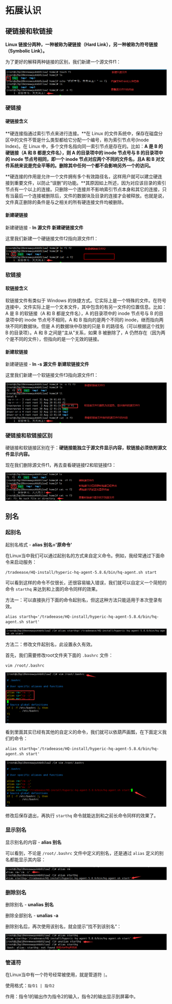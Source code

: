 # 拓展认识

## 硬链接和软链接

**Linux 链接分两种，一种被称为硬链接（Hard Link），另一种被称为符号链接（Symbolic Link）。**

为了更好的解释两种链接的区别，我们新建一个源文件f1：

![QQ截图20210820010608](Image/QQ截图20210820010608.png)

### 硬链接

#### 硬链接含义

**硬连接指通过索引节点来进行连接。**在 Linux 的文件系统中，保存在磁盘分区中的文件不管是什么类型都给它分配一个编号，称为索引节点号(Inode Index)。在 Linux 中，多个文件名指向同一索引节点是存在的。比如：**A 是 B 的硬链接（A 和 B 都是文件名），则 A 的目录项中的 inode 节点号与 B 的目录项中的 inode 节点号相同，即一个 inode 节点对应两个不同的文件名，且A 和 B 对文件系统来说是完全平等的。删除其中任何一个都不会影响另外一个的访问。**

**硬连接的作用是允许一个文件拥有多个有效路径名，这样用户就可以建立硬连接到重要文件，以防止“误删”的功能。**其原因如上所述，因为对应该目录的索引节点有一个以上的连接。只删除一个连接并不影响索引节点本身和其它的连接，只有当最后一个连接被删除后，文件的数据块及目录的连接才会被释放。也就是说，文件真正删除的条件是与之相关的所有硬连接文件均被删除。

#### 新建硬链接

新建硬链接 - **ln 源文件 新建硬链接文件**

这里我们新建一个硬链接文件f2指向源文件f1：

![QQ截图20210820011217](Image/QQ截图20210820011217.png)

### 软链接

#### 软链接含义

软链接文件有类似于 Windows 的快捷方式。它实际上是一个特殊的文件。在符号连接中，文件实际上是一个文本文件，其中包含的有另一文件的位置信息。比如：A 是 B 的软链接（A 和 B 都是文件名），A 的目录项中的 inode 节点号与 B 的目录项中的 inode 节点号不相同，A 和 B 指向的是两个不同的 inode，继而指向两块不同的数据块。但是 A 的数据块中存放的只是 B 的路径名（可以根据这个找到 B 的目录项）。A 和 B 之间是“主从”关系，如果 B 被删除了，A 仍然存在（因为两个是不同的文件），但指向的是一个无效的链接。

#### 新建软链接

新建硬链接 - **ln -s 源文件 新建软链接文件**

这里我们新建一个软链接文件f3指向源文件f1：

![QQ截图20210820011912](Image/QQ截图20210820011912.png)

### 硬链接和软链接区别

硬链接和软链接区别在于：**硬链接能独立于源文件显示内容，软链接必须依附源文件显示内容。**

现在我们删除源文件f1，再去查看硬链接f2和软链接f3：

![QQ截图20210820012514](Image/QQ截图20210820012514.png)

## 别名

### 起别名

起别名格式 - **alias 别名='原命令'**

在Linux当中我们可以通过起别名的方式来自定义命令。例如，我经常通过下面命令来启动服务：

```
/tradeease/HQ-install/hyperic-hq-agent-5.8.6/bin/hq-agent.sh start
```

可以看到这样的命令不仅很长，还很容易输入错误，我们就可以自定义一个简短的命令 `starthq` 来达到和上面的命令同样的效果。

方法一：可以直接执行下面的命令起别名，但这这种方法只能适用于本次登录有效。

```
alias starthq='/tradeease/HQ-install/hyperic-hq-agent-5.8.6/bin/hq-agent.sh start'
```

![QQ截图20210926014750](Image/QQ截图20210926014750.png)

方法二：修改文件起别名，此设置永久有效。

首先，我们需要修改root文件夹下面的 `.bashrc` 文件：

```
vim /root/.bashrc
```

![QQ截图20210926013836](Image/QQ截图20210926013836.png)

看到里面其实已经有其他的自定义的命令，我们就可以依葫芦画瓢，在下面定义我们的命令：

```
alias starthq='/tradeease/HQ-install/hyperic-hq-agent-5.8.6/bin/hq-agent.sh start'
```

![QQ截图20210926014045](Image/QQ截图20210926014045.png)

修改后保存退出，再执行 `starthq` 命令就能达到和之前长命令同样的效果了。

### 显示别名

显示别名的内容 - **alias 别名**

可以看到，不论是 `/root/.bashrc` 文件中定义的别名，还是通过 `alias` 定义的别名都能显示其内容：

![QQ截图20210926015259](Image/QQ截图20210926015259.png)

### 删除别名

删除别名 - **unalias 别名**

删除全部别名 - **unalias -a**

删除别名后，再次使用该别名，就会提示”找不到该别名“：

![QQ截图20210926015547](Image/QQ截图20210926015547.png)

### 管道符

在Linux当中有一个符号经常被使用，就是管道符 `|`。

使用格式：`指令1 | 指令2`

作用：指令1的输出作为指令2的输入，指令2的输出显示到屏幕中。